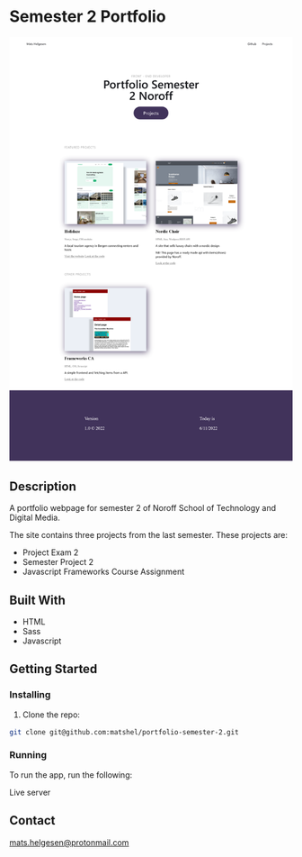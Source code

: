 # Semester 2 Portfolio

![image](https://github.com/matshel/portfolio-semester-2/blob/main/images/portfolio-semester-2.png)

## Description

A portfolio webpage for semester 2 of Noroff School of Technology and Digital Media.

The site contains three projects from the last semester. These projects are:

- Project Exam 2
- Semester Project 2
- Javascript Frameworks Course Assignment

## Built With

- HTML
- Sass
- Javascript

## Getting Started

### Installing

1. Clone the repo:

```bash
git clone git@github.com:matshel/portfolio-semester-2.git
```

### Running

To run the app, run the following:

Live server

## Contact

mats.helgesen@protonmail.com
